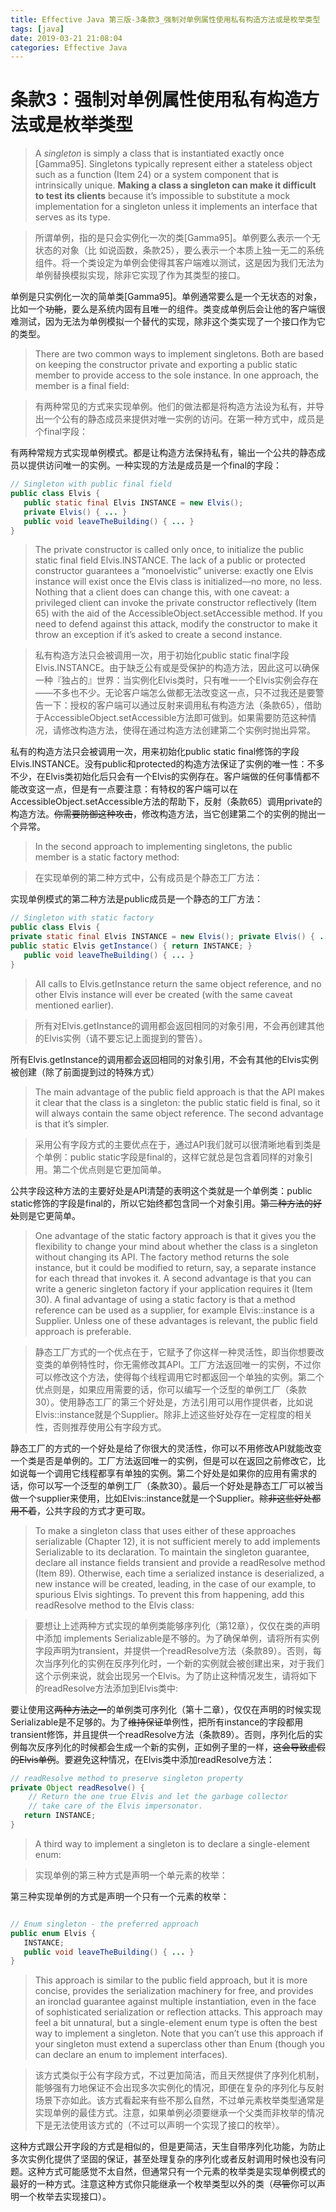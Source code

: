 ```yaml
---
title: Effective Java 第三版-3条款3_强制对单例属性使用私有构造方法或是枚举类型
tags: [java]
date: 2019-03-21 21:08:04
categories: Effective Java
---
```


# 条款3：强制对单例属性使用私有构造方法或是枚举类型

>A *singleton* is simply a class that is instantiated exactly once [Gamma95]. Singletons typically represent either a stateless object such as a function (Item 24) or a system component that is intrinsically unique. **Making a class a singleton can make it difficult to test its clients** because it’s impossible to substitute a mock implementation for a singleton unless it implements an interface that serves as its type.		
<!--more-->
>所谓单例，指的是只会实例化⼀次的类[Gamma95]。单例要么表示⼀个⽆状态的对象（⽐
如说函数，条款25），要么表示⼀个本质上独⼀⽆⼆的系统组件。将⼀个类设定为单例会使得其客户端难以测试，这是因为我们⽆法为单例替换模拟实现，除⾮它实现了作为其类型的接⼝。

单例是只实例化一次的简单类[Gamma95]。单例通常要么是一个无状态的对象，比如一个~~功能~~，要么是系统内固有且唯一的组件。类变成单例后会让他的客户端很难测试，因为无法为单例模拟一个替代的实现，除非这个类实现了一个接口作为它的类型。

>There are two common ways to implement singletons. Both are based on keeping the constructor private and exporting a public static member to provide access to the sole instance. In one approach, the member is a final field:

>有两种常⻅的⽅式来实现单例。他们的做法都是将构造⽅法设为私有，并导出⼀个公有的静态成员来提供对唯⼀实例的访问。在第⼀种⽅式中，成员是个final字段：

有两种常规方式实现单例模式。都是让构造方法保持私有，输出一个公共的静态成员以提供访问唯一的实例。一种实现的方法是成员是一个final的字段：

```java
// Singleton with public final field
public class Elvis {
   public static final Elvis INSTANCE = new Elvis();
   private Elvis() { ... }
   public void leaveTheBuilding() { ... }
}
```

>The private constructor is called only once, to initialize the public static final field Elvis.INSTANCE. The lack of a public or protected constructor guarantees a “monoelvistic” universe: exactly one Elvis instance will exist once the Elvis class is initialized—no more, no less. Nothing that a client does can change this, with one caveat: a privileged client can invoke the private constructor reflectively (Item 65) with the aid of the AccessibleObject.setAccessible method. If you need to defend against this attack, modify the constructor to make it throw an exception if it’s asked to create a second instance.

>私有构造⽅法只会被调⽤⼀次，⽤于初始化public static final字段Elvis.INSTANCE。由于缺乏公有或是受保护的构造⽅法，因此这可以确保⼀种『独占的』世界：当实例化Elvis类时，只有唯⼀⼀个Elvis实例会存在——不多也不少。⽆论客户端怎么做都⽆法改变这⼀点，只不过我还是要警告⼀下：授权的客户端可以通过反射来调⽤私有构造⽅法（条款65），借助于AccessibleObject.setAccessible⽅法即可做到。如果需要防范这种情况，请修改构造⽅法，使得在通过构造⽅法创建第⼆个实例时抛出异常。

私有的构造方法只会被调用一次，用来初始化public static final修饰的字段Elvis.INSTANCE。没有public和protected的构造方法保证了实例的唯一性：不多不少，在Elvis类初始化后只会有一个Elvis的实例存在。客户端做的任何事情都不能改变这一点，但是有一点要注意：有特权的客户端可以在AccessibleObject.setAccessible方法的帮助下，反射（条款65）调用private的构造方法。~~你需要防御这种攻击~~，修改构造方法，当它创建第二个的实例的抛出一个异常。

>In the second approach to implementing singletons, the public member is a static factory method:

>在实现单例的第⼆种⽅式中，公有成员是个静态⼯⼚⽅法：

实现单例模式的第二种方法是public成员是一个静态的工厂方法：

```java
// Singleton with static factory
public class Elvis {
private static final Elvis INSTANCE = new Elvis(); private Elvis() { ... }
public static Elvis getInstance() { return INSTANCE; }
   public void leaveTheBuilding() { ... }
}
```

>All calls to Elvis.getInstance return the same object reference, and no other Elvis instance will ever be created (with the same caveat mentioned earlier).

>所有对Elvis.getInstance的调⽤都会返回相同的对象引⽤，不会再创建其他的Elvis实例（请不要忘记上⾯提到的警告）。

所有Elvis.getInstance的调用都会返回相同的对象引用，不会有其他的Elvis实例被创建（除了前面提到过的特殊方式）

>The main advantage of the public field approach is that the API makes it clear that the class is a singleton: the public static field is final, so it will always contain the same object reference. The second advantage is that it’s simpler.

>采⽤公有字段⽅式的主要优点在于，通过API我们就可以很清晰地看到类是个单例：public static字段是final的，这样它就总是包含着同样的对象引⽤。第⼆个优点则是它更加简单。

公共字段这种方法的主要好处是API清楚的表明这个类就是一个单例类：public static修饰的字段是final的，所以它始终都包含同一个对象引用。~~第二种方法的好处~~则是它更简单。

>One advantage of the static factory approach is that it gives you the flexibility to change your mind about whether the class is a singleton without changing its API. The factory method returns the sole instance, but it could be modified to return, say, a separate instance for each thread that invokes it. A second advantage is that you can write a generic singleton factory if your application requires it (Item 30). A final advantage of using a static factory is that a method reference can be used as a supplier, for example Elvis::instance is a Supplier<Elvis>. Unless one of these advantages is relevant, the public field approach is preferable.

>静态⼯⼚⽅式的⼀个优点在于，它赋予了你这样⼀种灵活性，即当你想要改变类的单例特性时，你⽆需修改其API。⼯⼚⽅法返回唯⼀的实例，不过你可以修改这个⽅法，使得每个线程调⽤它时都返回⼀个单独的实例。第⼆个优点则是，如果应⽤需要的话，你可以编写⼀个泛型的单例⼯⼚（条款30）。使⽤静态⼯⼚的第三个好处是，⽅法引⽤可以⽤作提供者，⽐如说Elvis::instance就是个Supplier<Elvis>。除⾮上述这些好处存在⼀定程度的相关性，否则推荐使⽤公有字段⽅式。

静态工厂的方式的一个好处是给了你很大的灵活性，你可以不用修改API就能改变一个类是否是单例的。工厂方法返回唯一的实例，但是可以在返回之前修改它，比如说每一个调用它线程都享有单独的实例。第二个好处是如果你的应用有需求的话，你可以写一个泛型的单例工厂（条款30）。最后一个好处是静态工厂可以被当做一个supplier来使用，比如Elvis::instance就是一个Supplier<Elvis>。~~除非这些好处都用不着~~，公共字段的方式才更可取。



>To make a singleton class that uses either of these approaches serializable (Chapter 12), it is not sufficient merely to add implements Serializable to its declaration. To maintain the singleton guarantee, declare all instance fields transient and provide a readResolve method (Item 89). Otherwise, each time a serialized instance is deserialized, a new instance will be created, leading, in the case of our example, to spurious Elvis sightings. To prevent this from happening, add this readResolve method to the Elvis class:

>要想让上述两种⽅式实现的单例类能够序列化（第12章），仅仅在类的声明中添加
implements Serializable是不够的。为了确保单例，请将所有实例字段声明为transient，并提供⼀个readResolve⽅法（条款89）。否则，每次当序列化的实例在反序列化时，⼀个新的实例就会被创建出来，对于我们这个示例来说，就会出现另⼀个Elvis。为了防⽌这种情况发⽣，请将如下的readResolve⽅法添加到Elvis类中:

要让使用这~~两种方法之一~~的单例类可序列化（第十二章），仅仅在声明的时候实现Serializable是不足够的。为了~~维持保证~~单例性，把所有instance的字段都用transient修饰，并且提供一个readResolve方法（条款89）。否则，序列化后的实例每次反序列化的时候都会生成一个新的实例，正如例子里的一样，~~这会导致虚假的Elvis单例~~。要避免这种情况，在Elvis类中添加readResolve方法：

```java
// readResolve method to preserve singleton property
private Object readResolve() {
    // Return the one true Elvis and let the garbage collector
    // take care of the Elvis impersonator.
   return INSTANCE;
}
```

>A third way to implement a singleton is to declare a single-element enum:

>实现单例的第三种⽅式是声明⼀个单元素的枚举：

第三种实现单例的方式是声明一个只有一个元素的枚举：

```java

// Enum singleton - the preferred approach
public enum Elvis {
   INSTANCE;
   public void leaveTheBuilding() { ... }
}
```

>This approach is similar to the public field approach, but it is more concise, provides the serialization machinery for free, and provides an ironclad guarantee against multiple instantiation, even in the face of sophisticated serialization or reflection attacks. This approach may feel a bit unnatural, but a single-element enum type is often the best way to implement a singleton. Note that you can’t use this approach if your singleton must extend a superclass other than Enum (though you can declare an enum to implement interfaces).

>该⽅式类似于公有字段⽅式，不过更加简洁，⽽且天然提供了序列化机制，能够强有⼒地保证不会出现多次实例化的情况，即便在复杂的序列化与反射场景下亦如此。该⽅式看起来有些不那么⾃然，不过单元素枚举类型通常是实现单例的最佳⽅式。注意，如果单例必须要继承⼀个⽗类⽽⾮枚举的情况下是⽆法使⽤该⽅式的（不过可以声明⼀个实现了接⼝的枚举）。

这种方式跟公开字段的方式是相似的，但是更简洁，天生自带序列化功能，为防止多次实例化提供了坚固的保证，甚至处理复杂的序列化或者反射调用时候也没有问题。这种方式可能感觉不太自然，但通常只有一个元素的枚举类是实现单例模式的最好的一种方式。注意这种方式你只能继承一个枚举类型以外的类（~~尽管~~你可以声明一个枚举去实现接口）。

